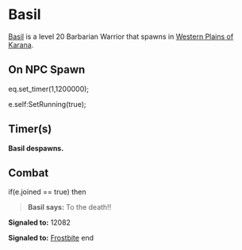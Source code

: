 # Basil



[Basil](/npc/12190) is a level 20 Barbarian Warrior that spawns in [Western Plains of Karana](/zone/12).



## On NPC Spawn

eq.set_timer(1,1200000);

e.self:SetRunning(true);


## Timer(s)

**Basil despawns.**


## Combat

if(e.joined == true) then


>**Basil says:** To the death!!


**Signaled to:** 12082


**Signaled to:**  [Frostbite](/npc/12154)
end
